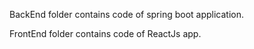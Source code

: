 
BackEnd folder contains code of spring boot application.

FrontEnd folder contains code of ReactJs app.